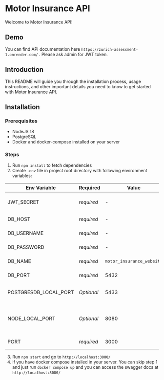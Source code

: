 # Motor Insurance API

Welcome to Motor Insurance API!

## Demo

You can find API documentation here `https://zurich-assessment-1.onrender.com/` . Please ask admin for JWT token.

## Introduction

This README will guide you through the installation process, usage instructions, and other important details you need to know to get started with Motor Insurance API.


## Installation

### Prerequisites

- NodeJS 18
- PostgreSQL
- Docker and docker-compose installed on your server

### Steps

1. Run `npm install` to fetch dependencies
2. Create `.env` file in project root directory with following environment variables:

| Env Variable         | Required        | Value                    | Description
| -------------------- | --------------- | -------------------------|-------------------------------
| JWT_SECRET           | _required_      | -                        | Used for HTTP Req authentication 
| DB_HOST              | _required_      | -                        | PostgreSql DB host
| DB_USERNAME          | _required_      | -                        | PostgreSql DB username
| DB_PASSWORD          | _required_      | -                        | PostgreSql DB password
| DB_NAME              | _required_      | `motor_insurance_website`| PostgreSql DB name
| DB_PORT              | _required_      | 5432                     | PostgreSql DB port
| POSTGRESDB_LOCAL_PORT| _Optional_      | 5433                     | DB port in docker environment
| NODE_LOCAL_PORT      | _Optional_      | 8080                     | Nodejs app port exposed for docker external access
| PORT                 | _required_      | 3000                     | Nodejs app port

 3. Run `npm start` and go to `http://localhost:3000/`
 4. If you have docker compose installed in your server. You can skip step 1 and just run `docker compose up` and you can access the swagger docs at `http://localhost:8080/`


